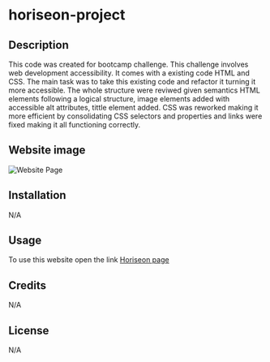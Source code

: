 # horiseon-project

## Description

This code was created for bootcamp challenge. This challenge involves web development accessibility. It comes with a existing code HTML and CSS. The main task was to take this existing code and refactor it turning it more accessible. The whole structure were reviwed given semantics HTML elements following a logical structure, image elements added with accessible alt attributes, tittle element added. CSS was reworked making it more efficient by consolidating CSS selectors and properties and links were fixed making it all functioning correctly.

## Website image

![Website Page](https://dantas11.github.io/horiseon-project/assets/images/horiseon-page.jpeg "Website Page")




## Installation

N/A

## Usage

To use this website open the link [Horiseon page](https://dantas11.github.io/horiseon-project/)

## Credits

N/A

## License

N/A

